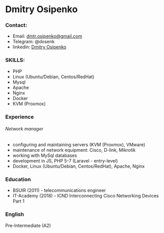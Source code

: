 # Dmitry Osipenko
### Contact:
  - Email: dmtr.osipenko@gmail.com
  - Telegram: @dosenk
  - linkedin: [Dmitry Osipenko](https://www.linkedin.com/in/dmtros/)

### SKILLS:
  - PHP 
  - Linux (Ubuntu/Debian, Centos/RedHat)
  - Mysql
  - Apache
  - Nginx
  - Docker
  - KVM (Proxmox)

### Experience 
######  Network manager
 - configuring and maintaining servers (KVM (Proxmox), VMware)
 - maintenance of network equipment: Cisco, D-link, Mikrotik
 - working with MySql databases
 - development in JS, PHP 5-7 (Laravel - entry-level)
 - Docker, Linux (Ubuntu/Debian, Centos/RedHat), Apache, Nginx

### Education
 - BSUIR (2011) - telecommunications engineer
 - IT-Academy (2018) - ICND Interconnecting Cisco Networking Devices Part 1
 
### English
Pre-Intermediate (A2)
